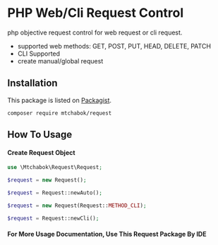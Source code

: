 # PHP Web/Cli Request Control
php objective request control for web request or cli request.

- supported web methods: GET, POST, PUT, HEAD, DELETE, PATCH
- CLI Supported
- create manual/global request

Installation
------------

This package is listed on [Packagist](https://packagist.org/packages/mtchabok/request).

```
composer require mtchabok/request
```

How To Usage
------------

#### Create Request Object ####
```php
use \Mtchabok\Request\Request;

$request = new Request();

$request = Request::newAuto();

$request = new Request(Request::METHOD_CLI);

$request = Request::newCli();
```

#### For More Usage Documentation, Use This Request Package By IDE ####
